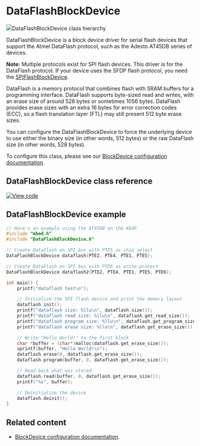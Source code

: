 # DataFlashBlockDevice

<span class="images">![](http://os.mbed.com/docs/mbed-os/6.0.0-preview/mbed-os-api-doxy/class_data_flash_block_device.png)<span>DataFlashBlockDevice class hierarchy</span></span>

DataFlashBlockDevice is a block device driver for serial flash devices that support the Atmel DataFlash protocol, such as the Adesto AT45DB series of devices.

<span class="notes">**Note:** Multiple protocols exist for SPI flash devices. This driver is for the DataFlash protocol. If your device uses the SFDP flash protocol, you need the [SPIFlashBlockDevice](../apis/spi-flash-block-device.html).</span>

DataFlash is a memory protocol that combines flash with SRAM buffers for a programming interface. DataFlash supports byte-sized read and writes, with an erase size of around 528 bytes or sometimes 1056 bytes. DataFlash provides erase sizes with an extra 16 bytes for error correction codes (ECC), so a flash translation layer (FTL) may still present 512 byte erase sizes.

You can configure the DataFlashBlockDevice to force the underlying device to use either the binary size (in other words, 512 bytes) or the raw DataFlash size (in other words, 528 bytes).

To configure this class, please see our [BlockDevice configuration documentation](../reference/storage.html#blockdevice-default-configuration).

## DataFlashBlockDevice class reference

[![View code](https://www.mbed.com/embed/?type=library)](https://os.mbed.com/docs/mbed-os/6.0.0-preview/mbed-os-api-doxy/class_data_flash_block_device.html)

## DataFlashBlockDevice example

``` cpp TODO
// Here's an example using the AT45DB on the K64F
#include "mbed.h"
#include "DataFlashBlockDevice.h"

// Create DataFlash on SPI bus with PTE5 as chip select
DataFlashBlockDevice dataflash(PTE2, PTE4, PTE1, PTE5);

// Create DataFlash on SPI bus with PTE6 as write-protect
DataFlashBlockDevice dataflash2(PTE2, PTE4, PTE1, PTE5, PTE6);

int main() {
    printf("dataflash test\n");

    // Initialize the SPI flash device and print the memory layout
    dataflash.init();
    printf("dataflash size: %llu\n", dataflash.size());
    printf("dataflash read size: %llu\n", dataflash.get_read_size());
    printf("dataflash program size: %llu\n", dataflash.get_program_size());
    printf("dataflash erase size: %llu\n", dataflash.get_erase_size());

    // Write "Hello World!" to the first block
    char *buffer = (char*)malloc(dataflash.get_erase_size());
    sprintf(buffer, "Hello World!\n");
    dataflash.erase(0, dataflash.get_erase_size());
    dataflash.program(buffer, 0, dataflash.get_erase_size());

    // Read back what was stored
    dataflash.read(buffer, 0, dataflash.get_erase_size());
    printf("%s", buffer);

    // Deinitialize the device
    dataflash.deinit();
}
```

## Related content

- [BlockDevice configuration documentation](../reference/storage.html#blockdevice-default-configuration).
